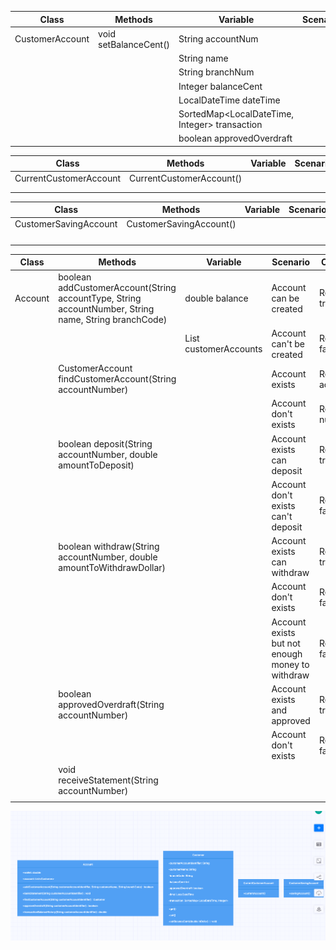 | Class           | Methods               | Variable                                      | Scenario | Output |
|-----------------|-----------------------|-----------------------------------------------|----------|--------|
| CustomerAccount | void setBalanceCent() | String accountNum                             |          |        |
|                 |                       | String name                                   |          |        |
|                 |                       | String branchNum                              |          |        |
|                 |                       | Integer balanceCent                           |          |        |
|                 |                       | LocalDateTime dateTime                        |          |        |
|                 |                       | SortedMap<LocalDateTime, Integer> transaction |          |        |
|                 |                       | boolean approvedOverdraft                     |          |        |


| Class                  | Methods                  | Variable | Scenario | Output |
|------------------------|--------------------------|----------|----------|--------|
| CurrentCustomerAccount | CurrentCustomerAccount() |          |          |        |
|                        |                          |          |          |        |
|                        |                          |          |          |        |

| Class                 | Methods                 | Variable | Scenario | Output |
|-----------------------|-------------------------|----------|----------|--------|
| CustomerSavingAccount | CustomerSavingAccount() |          |          |        |
|                       |                         |          |          |        |
|                       |                         |          |          |        |
|                       |                         |          |          |        |
|                       |                         |          |          |        |

| Class   | Methods                                                                                              | Variable                               | Scenario                                        | Output         |
|---------|------------------------------------------------------------------------------------------------------|----------------------------------------|-------------------------------------------------|----------------|
| Account | boolean addCustomerAccount(String accountType, String accountNumber, String name, String branchCode) | double balance                         | Account can be created                          | Return true    |
|         |                                                                                                      | List<CustomerAccount> customerAccounts | Account can't be created                        | Return false   |
|         | CustomerAccount findCustomerAccount(String accountNumber)                                            |                                        | Account exists                                  | Return account |
|         |                                                                                                      |                                        | Account don't exists                            | Return null    |
|         | boolean deposit(String accountNumber, double amountToDeposit)                                        |                                        | Account exists can deposit                      | Return true    |
|         |                                                                                                      |                                        | Account don't exists can't deposit              | Return false   |
|         | boolean withdraw(String accountNumber, double amountToWithdrawDollar)                                |                                        | Account exists can withdraw                     | Return true    |
|         |                                                                                                      |                                        | Account don't exists                            | Return false   |
|         |                                                                                                      |                                        | Account exists but not enough money to withdraw | Return false   |
|         | boolean approvedOverdraft(String accountNumber)                                                      |                                        | Account exists and approved                     | Return true    |
|         |                                                                                                      |                                        | Account don't exists                            | Return false   |
|         | void receiveStatement(String accountNumber)                                                          |                                        |                                                 |                |
|         |                                                                                                      |                                        |                                                 |                |

![img.png](img.png)